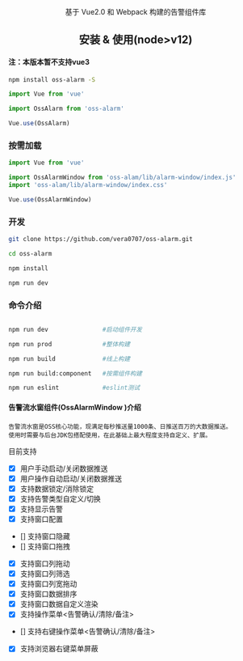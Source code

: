 <p font-size="40px" align="center">基于 Vue2.0 和 Webpack 构建的告警组件库</p>

<h2 align="center">安装 & 使用(node>v12) </h2>
<h4>注：本版本暂不支持vue3</h4> 

```bash
npm install oss-alarm -S
```  


```js
import Vue from 'vue'

import OssAlarm from 'oss-alarm'

Vue.use(OssAlarm)
```

### 按需加载

```js
import Vue from 'vue'

import OssAlarmWindow from 'oss-alam/lib/alarm-window/index.js'
import 'oss-alam/lib/alarm-window/index.css'

Vue.use(OssAlarmWindow)
```


### 开发

```bash
git clone https://github.com/vera0707/oss-alarm.git

cd oss-alarm

npm install 

npm run dev
```

### 命令介绍

```bash

npm run dev               #启动组件开发

npm run prod              #整体构建

npm run build             #线上构建

npm run build:component   #按需组件构建

npm run eslint            #eslint测试
```

#### 告警流水窗组件(OssAlarmWindow )介绍

    告警流水窗是OSS核心功能，现满足每秒推送量1000条、日推送百万的大数据推送。
    使用时需要与后台JDK包搭配使用，在此基础上最大程度支持自定义、扩展。

目前支持
- [x]  用户手动启动/关闭数据推送
- [x]  用户操作自动启动/关闭数据推送
- [x]  支持数据锁定/消除锁定
- [x]  支持告警类型自定义/切换
- [x]  支持显示告警
- [x]  支持窗口配置
- []   支持窗口隐藏
- []   支持窗口拖拽
- [x]  支持窗口列拖动
- [x]  支持窗口列筛选
- [x]  支持窗口列宽拖动
- [x]  支持窗口数据排序
- [x]  支持窗口数据自定义渲染
- [x]  支持操作菜单<告警确认/清除/备注>
- []   支持右键操作菜单<告警确认/清除/备注>
- [x]  支持浏览器右键菜单屏蔽


